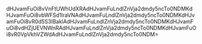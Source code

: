dHJvamFuOi8vVnFtUWhUdXRAdHJvamFuLndlZnVja2dmdy5ncTo0NDMKdHJvamFuOi8vbWFSd1lraVNAdHJvamFuLndlZnVja2dmdy5ncTo0NDMKdHJvamFuOi8vR0d5S3lBaklAdHJvamFuLndlZnVja2dmdy5ncTo0NDMKdHJvamFuOi8vdHZjUEVNWnRAdHJvamFuLndlZnVja2dmdy5ncTo0NDMKdHJvamFuOi8vR0VpVkhVZWdAdHJvamFuLndlZnVja2dmdy5ncTo0NDM=
